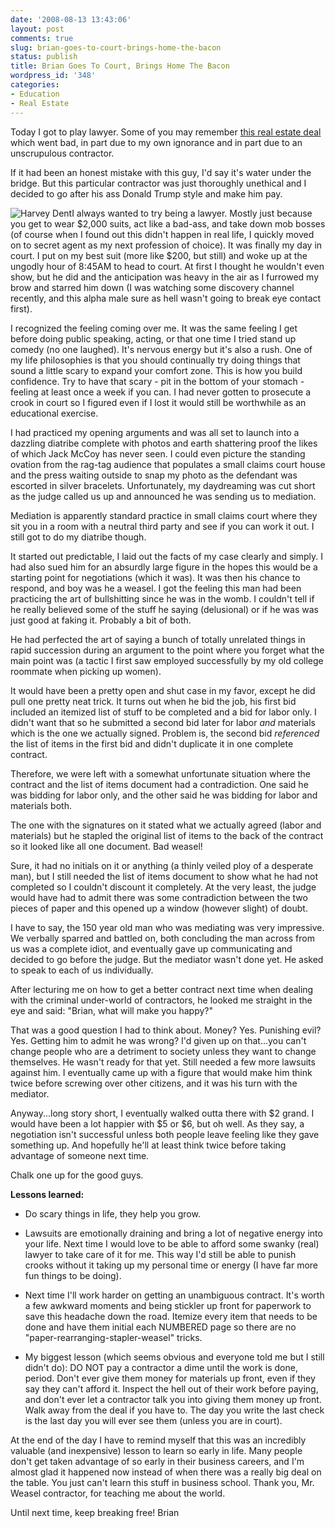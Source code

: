 ```yaml
---
date: '2008-08-13 13:43:06'
layout: post
comments: true
slug: brian-goes-to-court-brings-home-the-bacon
status: publish
title: Brian Goes To Court, Brings Home The Bacon
wordpress_id: '348'
categories:
- Education
- Real Estate
---
```


Today I got to play lawyer.  Some of you may remember [this real estate deal](http://brianarmstrong.org/posts/how-a-good-real-estate-deal-turns-into-a-bad-one/) which went bad, in part due to my own ignorance and in part due to an unscrupulous contractor.

If it had been an honest mistake with this guy, I'd say it's water under the bridge.  But this particular contractor was just thoroughly unethical and I decided to go after his ass Donald Trump style and make him pay.

![Harvey Dent](http://s3.amazonaws.com/oldbloguploads/2008/08/harvey-dent1.png)I always wanted to try being a lawyer.  Mostly just because you get to wear $2,000 suits, act like a bad-ass, and take down mob bosses (of course when I found out this didn't happen in real life, I quickly moved on to secret agent as my next profession of choice).  It was finally my day in court.  I put on my best suit (more like $200, but still) and woke up at the ungodly hour of 8:45AM to head to court.  At first I thought he wouldn't even show, but he did and the anticipation was heavy in the air as I furrowed my brow and starred him down (I was watching some discovery channel recently, and this alpha male sure as hell wasn't going to break eye contact first).

I recognized the feeling coming over me.  It was the same feeling I get before doing public speaking, acting, or that one time I tried stand up comedy (no one laughed).  It's nervous energy but it's also a rush.  One of my life philosophies is that you should continually try doing things that sound a little scary to expand your comfort zone.  This is how you build confidence.  Try to have that scary - pit in the bottom of your stomach - feeling at least once a week if you can.  I had never gotten to prosecute a crook in court so I figured even if I lost it would still be worthwhile as an educational exercise.

I had practiced my opening arguments and was all set to launch into a dazzling diatribe complete with photos and earth shattering proof the likes of which Jack McCoy has never seen.  I could even picture the standing ovation from the rag-tag audience that populates a small claims court house and the press waiting outside to snap my photo as the defendant was escorted in silver bracelets.  Unfortunately, my daydreaming was cut short as the judge called us up and announced he was sending us to mediation.

Mediation is apparently standard practice in small claims court where they sit you in a room with a neutral third party and see if you can work it out.  I still got to do my diatribe though.

It started out predictable, I laid out the facts of my case clearly and simply.  I had also sued him for an absurdly large figure in the hopes this would be a starting point for negotiations (which it was).  It was then his chance to respond, and boy was he a weasel.  I got the feeling this man had been practicing the art of bullshitting since he was in the womb.  I couldn't tell if he really believed some of the stuff he saying (delusional) or if he was was just good at faking it.  Probably a bit of both.

He had perfected the art of saying a bunch of totally unrelated things in rapid succession during an argument to the point where you forget what the main point was (a tactic I first saw employed successfully by my old college roommate when picking up women).

It would have been a pretty open and shut case in my favor, except he did pull one pretty neat trick.  It turns out when he bid the job, his first bid included an itemized list of stuff to be completed and a bid for labor only.  I didn't want that so he submitted a second bid later for labor _and_ materials which is the one we actually signed.  Problem is, the second bid _referenced_ the list of items in the first bid and didn't duplicate it in one complete contract.

Therefore, we were left with a somewhat unfortunate situation where the contract and the list of items document had a contradiction.  One said he was bidding for labor only, and the other said he was bidding for labor and materials both.

The one with the signatures on it stated what we actually agreed (labor and materials) but he stapled the original list of items to the back of the contract so it looked like all one document.  Bad weasel!

Sure, it had no initials on it or anything (a thinly veiled ploy of a desperate man), but I still needed the list of items document to show what he had not completed so I couldn't discount it completely.  At the very least, the judge would have had to admit there was some contradiction between the two pieces of paper and this opened up a window (however slight) of doubt.

I have to say, the 150 year old man who was mediating was very impressive.  We verbally sparred and battled on, both concluding the man across from us was a complete idiot, and eventually gave up communicating and decided to go before the judge.  But the mediator wasn't done yet.  He asked to speak to each of us individually.

After lecturing me on how to get a better contract next time when dealing with the criminal under-world of contractors, he looked me straight in the eye and said: "Brian, what will make you happy?"

That was a good question I had to think about.  Money?  Yes.  Punishing evil?  Yes.  Getting him to admit he was wrong?  I'd given up on that...you can't change people who are a detriment to society unless they want to change themselves.  He wasn't ready for that yet.  Still needed a few more lawsuits against him.  I eventually came up with a figure that would make him think twice before screwing over other citizens, and it was his turn with the mediator.

Anyway...long story short, I eventually walked outta there with $2 grand.  I would have been a lot happier with $5 or $6, but oh well.  As they say, a negotiation isn't successful unless both people leave feeling like they gave something up.  And hopefully he'll at least think twice before taking advantage of someone next time.

Chalk one up for the good guys.

**Lessons learned:**



	
  * Do scary things in life, they help you grow.

	
  * Lawsuits are emotionally draining and bring a lot of negative energy into your life.  Next time I would love to be able to afford some swanky (real) lawyer to take care of it for me.  This way I'd still be able to punish crooks without it taking up my personal time or energy (I have far more fun things to be doing).

	
  * Next time I'll work harder on getting an unambiguous contract.  It's worth a few awkward moments and being stickler up front for paperwork to save this headache down the road.  Itemize every item that needs to be done and have them initial each NUMBERED page so there are no "paper-rearranging-stapler-weasel" tricks.

	
  * My biggest lesson (which seems obvious and everyone told me but I still didn't do):  DO NOT pay a contractor a dime until the work is done, period.  Don't ever give them money for materials up front, even if they say they can't afford it.  Inspect the hell out of their work before paying, and don't ever let a contractor talk you into giving them money up front.  Walk away from the deal if you have to.  The day you write the last check is the last day you will ever see them (unless you are in court).

	

At the end of the day I have to remind myself that this was an incredibly valuable (and inexpensive) lesson to learn so early in life.  Many people don't get taken advantage of so early in their business careers, and I'm almost glad it happened now instead of when there was a really big deal on the table.  You just can't learn this stuff in business school.  Thank you, Mr. Weasel contractor, for teaching me about the world.

Until next time, keep breaking free!
Brian
